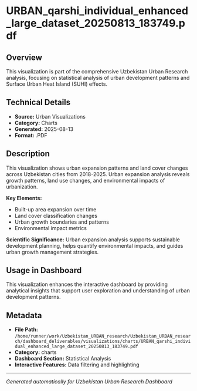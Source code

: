 # URBAN_qarshi_individual_enhanced_large_dataset_20250813_183749.pdf

## Overview
This visualization is part of the comprehensive Uzbekistan Urban Research analysis, focusing on statistical analysis of urban development patterns and Surface Urban Heat Island (SUHI) effects.

## Technical Details
- **Source:** Urban Visualizations
- **Category:** Charts
- **Generated:** 2025-08-13
- **Format:** .PDF

## Description
This visualization shows urban expansion patterns and land cover changes across Uzbekistan cities from 2018-2025. Urban expansion analysis reveals growth patterns, land use changes, and environmental impacts of urbanization.

**Key Elements:**
- Built-up area expansion over time
- Land cover classification changes
- Urban growth boundaries and patterns
- Environmental impact metrics

**Scientific Significance:**
Urban expansion analysis supports sustainable development planning, helps quantify environmental impacts, and guides urban growth management strategies.

## Usage in Dashboard
This visualization enhances the interactive dashboard by providing analytical insights that support user exploration and understanding of urban development patterns.

## Metadata
- **File Path:** `/home/runner/work/Uzbekistan_URBAN_research/Uzbekistan_URBAN_research/dashboard_deliverables/visualizations/charts/URBAN_qarshi_individual_enhanced_large_dataset_20250813_183749.pdf`
- **Category:** charts
- **Dashboard Section:** Statistical Analysis
- **Interactive Features:** Data filtering and highlighting

---
*Generated automatically for Uzbekistan Urban Research Dashboard*
